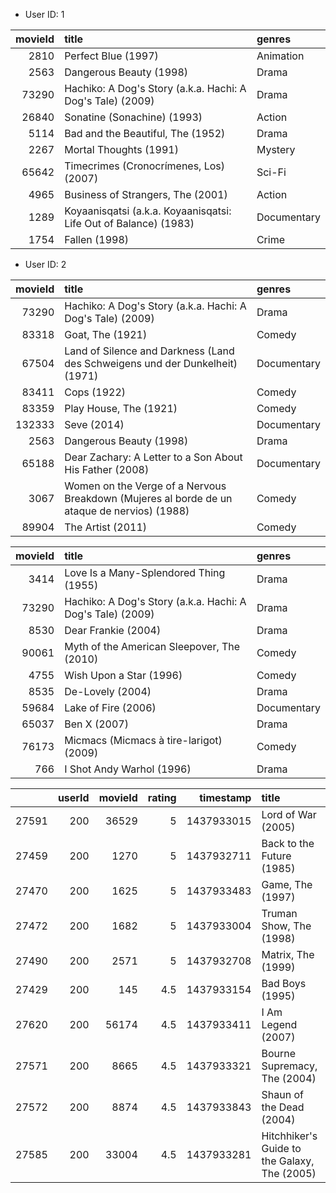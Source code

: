 * User ID: 1

|   movieId | title                                                            | genres                            |
|----------:|:-----------------------------------------------------------------|:----------------------------------|
|      2810 | Perfect Blue (1997)                                              | Animation|Horror|Mystery|Thriller |
|      2563 | Dangerous Beauty (1998)                                          | Drama                             |
|     73290 | Hachiko: A Dog's Story (a.k.a. Hachi: A Dog's Tale) (2009)       | Drama                             |
|     26840 | Sonatine (Sonachine) (1993)                                      | Action|Comedy|Crime|Drama         |
|      5114 | Bad and the Beautiful, The (1952)                                | Drama                             |
|      2267 | Mortal Thoughts (1991)                                           | Mystery|Thriller                  |
|     65642 | Timecrimes (Cronocrímenes, Los) (2007)                           | Sci-Fi|Thriller                   |
|      4965 | Business of Strangers, The (2001)                                | Action|Drama|Thriller             |
|      1289 | Koyaanisqatsi (a.k.a. Koyaanisqatsi: Life Out of Balance) (1983) | Documentary                       |
|      1754 | Fallen (1998)                                                    | Crime|Drama|Fantasy|Thriller      |


* User ID: 2

|   movieId | title                                                                                       | genres               |
|----------:|:--------------------------------------------------------------------------------------------|:---------------------|
|     73290 | Hachiko: A Dog's Story (a.k.a. Hachi: A Dog's Tale) (2009)                                  | Drama                |
|     83318 | Goat, The (1921)                                                                            | Comedy               |
|     67504 | Land of Silence and Darkness (Land des Schweigens und der Dunkelheit) (1971)                | Documentary          |
|     83411 | Cops (1922)                                                                                 | Comedy               |
|     83359 | Play House, The (1921)                                                                      | Comedy               |
|    132333 | Seve (2014)                                                                                 | Documentary|Drama    |
|      2563 | Dangerous Beauty (1998)                                                                     | Drama                |
|     65188 | Dear Zachary: A Letter to a Son About His Father (2008)                                     | Documentary          |
|      3067 | Women on the Verge of a Nervous Breakdown (Mujeres al borde de un ataque de nervios) (1988) | Comedy|Drama         |
|     89904 | The Artist (2011)                                                                           | Comedy|Drama|Romance |


|   movieId | title                                                      | genres               |
|----------:|:-----------------------------------------------------------|:---------------------|
|      3414 | Love Is a Many-Splendored Thing (1955)                     | Drama|Romance|War    |
|     73290 | Hachiko: A Dog's Story (a.k.a. Hachi: A Dog's Tale) (2009) | Drama                |
|      8530 | Dear Frankie (2004)                                        | Drama|Romance        |
|     90061 | Myth of the American Sleepover, The (2010)                 | Comedy|Drama|Romance |
|      4755 | Wish Upon a Star (1996)                                    | Comedy               |
|      8535 | De-Lovely (2004)                                           | Drama|Musical        |
|     59684 | Lake of Fire (2006)                                        | Documentary          |
|     65037 | Ben X (2007)                                               | Drama                |
|     76173 | Micmacs (Micmacs à tire-larigot) (2009)                    | Comedy|Crime         |
|       766 | I Shot Andy Warhol (1996)                                  | Drama                |



|       |   userId |   movieId |   rating |   timestamp | title                                        | genres                             |
|------:|---------:|----------:|---------:|------------:|:---------------------------------------------|:-----------------------------------|
| 27591 |      200 |     36529 |      5   |  1437933015 | Lord of War (2005)                           | Action|Crime|Drama|Thriller|War    |
| 27459 |      200 |      1270 |      5   |  1437932711 | Back to the Future (1985)                    | Adventure|Comedy|Sci-Fi            |
| 27470 |      200 |      1625 |      5   |  1437933483 | Game, The (1997)                             | Drama|Mystery|Thriller             |
| 27472 |      200 |      1682 |      5   |  1437933004 | Truman Show, The (1998)                      | Comedy|Drama|Sci-Fi                |
| 27490 |      200 |      2571 |      5   |  1437932708 | Matrix, The (1999)                           | Action|Sci-Fi|Thriller             |
| 27429 |      200 |       145 |      4.5 |  1437933154 | Bad Boys (1995)                              | Action|Comedy|Crime|Drama|Thriller |
| 27620 |      200 |     56174 |      4.5 |  1437933411 | I Am Legend (2007)                           | Action|Horror|Sci-Fi|Thriller|IMAX |
| 27571 |      200 |      8665 |      4.5 |  1437933321 | Bourne Supremacy, The (2004)                 | Action|Crime|Thriller              |
| 27572 |      200 |      8874 |      4.5 |  1437933843 | Shaun of the Dead (2004)                     | Comedy|Horror                      |
| 27585 |      200 |     33004 |      4.5 |  1437933281 | Hitchhiker's Guide to the Galaxy, The (2005) | Adventure|Comedy|Sci-Fi            |